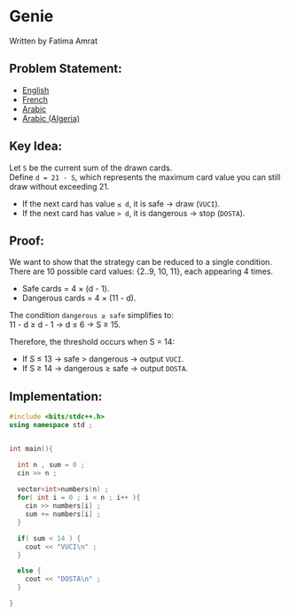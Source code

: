# Genie
Written by Fatima Amrat 


## Problem Statement:
- [English](https://cms.algerianoi.com/Incarnadine20Sep2025/tasks/genie/statements/en/genie.en.pdf)
- [French](https://cms.algerianoi.com/Incarnadine20Sep2025/tasks/genie/statements/fr/genie.fr.pdf)
- [Arabic](https://cms.algerianoi.com/Incarnadine20Sep2025/tasks/genie/statements/ar/genie.ar.pdf)
- [Arabic (Algeria)](https://cms.algerianoi.com/Incarnadine20Sep2025/tasks/genie/statements/ar_DZ/genie.ar_DZ.pdf)


## Key Idea:
Let `S` be the current sum of the drawn cards.  
Define `d = 21 - S`, which represents the maximum card value you can still draw without exceeding 21.  
- If the next card has value `≤ d`, it is safe → draw (`VUCI`).  
- If the next card has value `> d`, it is dangerous → stop (`DOSTA`). 
 

## Proof:
We want to show that the strategy can be reduced to a single condition.  
There are 10 possible card values: {2..9, 10, 11}, each appearing 4 times.  
- Safe cards = 4 × (d - 1).  
- Dangerous cards = 4 × (11 - d).  

The condition `dangerous ≥ safe` simplifies to:  
11 - d ≥ d - 1 → d ≤ 6 → S ≥ 15.  

Therefore, the threshold occurs when S = 14:  
- If S ≤ 13 → safe > dangerous → output `VUCI`.  
- If S ≥ 14 → dangerous ≥ safe → output `DOSTA`.  

 

## Implementation:

```cpp
#include <bits/stdc++.h>
using namespace std ;


int main(){

  int n , sum = 0 ;
  cin >> n ;
  
  vector<int>numbers(n) ;
  for( int i = 0 ; i < n ; i++ ){
    cin >> numbers[i] ;
    sum += numbers[i] ;
  }

  if( sum < 14 ) {
    cout << "VUCI\n" ;
  }

  else {
    cout << "DOSTA\n" ;
  }

}
```

